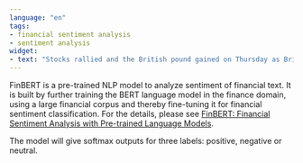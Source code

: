 ```yaml
---
language: "en"
tags:
- financial sentiment analysis
- sentiment analysis
widget:
- text: "Stocks rallied and the British pound gained on Thursday as Britain and the European Union closed in on a free trade deal and investors wagered on a global economic recovery."
---
```


FinBERT is a pre-trained NLP model to analyze sentiment of financial text. It is built by further training the BERT language model in the finance domain, using a large financial corpus and thereby fine-tuning it for financial sentiment classification. For the details, please see [FinBERT: Financial Sentiment Analysis with Pre-trained Language Models](https://arxiv.org/abs/1908.10063).

The model will give softmax outputs for three labels: positive, negative or neutral.